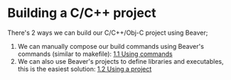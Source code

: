 # Building a C/C++ project

There's 2 ways we can build our C/C++/Obj-C project using Beaver;

1. We can manually compose our build commands using Beaver's commands (similar to makefile):
   [1.1 Using commands](./1t-1-1-using-commands-to-build-a-c-project.md)
2. We can also use Beaver's projects to define libraries and executables, this is the easiest solution:
   [1.2 Using a project](./1t-1-2-using-project-to-build-a-c-project.md)

